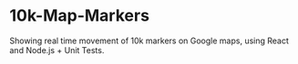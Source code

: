 # 10k-Map-Markers
Showing real time movement of 10k markers on Google maps, using React and Node.js + Unit Tests.
